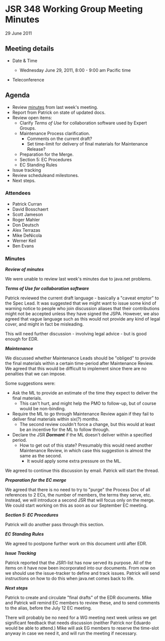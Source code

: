 # JSR 348 Working Group Meeting Minutes  
29 June 2011

## Meeting details

*   Date & Time
    *   Wednesday June 29, 2011, 8:00 - 9:00 am Pacific time  

*   Teleconference

## **Agenda**

*   Review [minutes](./files/Meeting%20Materials/2011-06-22-Minutes.md) from last week's meeting.
*   Report from Patrick on state of updated docs.
*   Review open items:
    *   Clarify _Terms of Use_ for collaboration software used by Expert Groups.
    *   Maintenance Process clarification.
        *   Comments on the current draft?
        *   Set time-limit for delivery of final materials for Maintenance Release?
    *   Preparation for the Merge.
    *   Section 5: EC Procedures
    *   EC Standing Rules
*   Issue tracking
*   Review scheduleand milestones.
*   Next steps.

### Attendees

*   Patrick Curran
*   David Bosschaert
*   Scott Jameson
*   Roger Mahler
*   Don Deutsch
*   Alex Terrazas
*   Mike DeNicola
*   Werner Keil
*   Ben Evans

### Minutes

_**Review of minutes**_

We were unable to review last week's minutes due to java.net problems.

**_Terms of Use for collaboration software_**

Patrick reviewed the current draft language - basically a "caveat emptor" to the Spec Lead. It was suggested that we might want to issue some kind of warning notice to people who join discussion aliases that their contributions might not be accepted unless they have signed the JSPA. However, we also agreed that vague language such as this would not provide any kind of legal cover, and might in fact be misleading.

This will need further discussion - involving legal advice - but is good enough for EDR.

_**Maintenance**_

We discussed whether Maintenance Leads should be "obliged" to provide the final materials within a certain time-period after Maintenance Review. We agreed that this would be difficult to implement since there are no penalties that we can impose.

Some suggestions were:

*   Ask the ML to provide an estimate of the time they expect to deliver the final materials.
    *   This can't hurt, and might help the PMO to follow-up, but of course would be non-binding.
*   Require the ML to go through Maintenance Review again if they fail to deliver final materials within six(?) months.
    *   The second review couldn't force a change, but this would at least be an incentive for the ML to follow through.
*   Declare the JSR _**Dormant**_ if the ML doesn't deliver within a specified period.
    *   How to get out of this state? Presumably this would need another Maintenance Review, in which case this suggestion is almost the same as the second.
        *   It would apply some extra pressure on the ML.

We agreed to continue this discussion by email. Patrick will start the thread.

**_Preparation for the EC merge_**

We agreed that there is no need to try to "purge" the Process Doc of all references to 2 ECs, the number of members, the terms they serve, etc. Instead, we will introduce a second JSR that will focus only on the merge. We could start working on this as soon as our September EC meeting.

_**Section 5: EC Procedures**_

Patrick will do another pass through this section.

_**EC Standing Rules**_

We agreed to postpone further work on this document until after EDR.

**_Issue Tracking_**

Patrick reported that the JSR1-list has now served its purpose. All of the items on it have now been incorporated into our documents. From now on we should use the issue-tracker to define and track issues. Patrick will send instructions on how to do this when java.net comes back to life.

_**Next steps**_

Patrick to create and circulate "final drafts" of the EDR documents. Mike and Patrick will remind EC members to review these, and to send comments to the alias, before the July 12 EC meeting.

There will probably be no need for a WG meeting next week unless we get significant feedback that needs discussion (neither Patrick nor Eduardo would be able to attend.) Mike will ask EG members to reserve the time-slot anyway in case we need it, and will run the meeting if necessary.